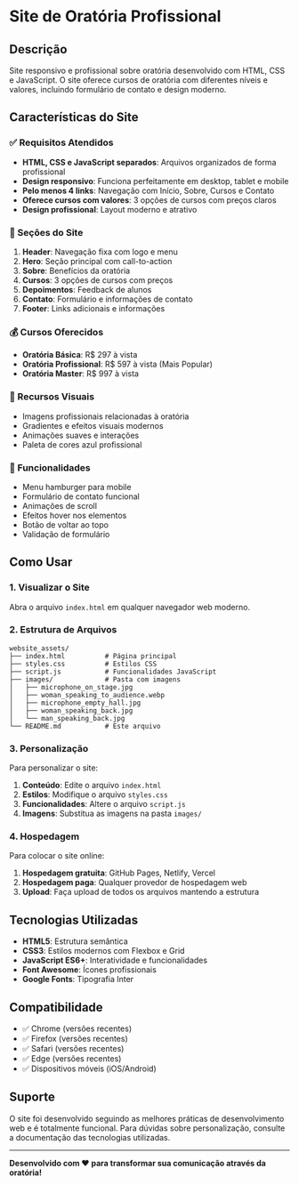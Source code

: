 # Site de Oratória Profissional

## Descrição
Site responsivo e profissional sobre oratória desenvolvido com HTML, CSS e JavaScript. O site oferece cursos de oratória com diferentes níveis e valores, incluindo formulário de contato e design moderno.

## Características do Site

### ✅ Requisitos Atendidos
- **HTML, CSS e JavaScript separados**: Arquivos organizados de forma profissional
- **Design responsivo**: Funciona perfeitamente em desktop, tablet e mobile
- **Pelo menos 4 links**: Navegação com Início, Sobre, Cursos e Contato
- **Oferece cursos com valores**: 3 opções de cursos com preços claros
- **Design profissional**: Layout moderno e atrativo

### 🎯 Seções do Site
1. **Header**: Navegação fixa com logo e menu
2. **Hero**: Seção principal com call-to-action
3. **Sobre**: Benefícios da oratória
4. **Cursos**: 3 opções de cursos com preços
5. **Depoimentos**: Feedback de alunos
6. **Contato**: Formulário e informações de contato
7. **Footer**: Links adicionais e informações

### 💰 Cursos Oferecidos
- **Oratória Básica**: R$ 297 à vista
- **Oratória Profissional**: R$ 597 à vista (Mais Popular)
- **Oratória Master**: R$ 997 à vista

### 🎨 Recursos Visuais
- Imagens profissionais relacionadas à oratória
- Gradientes e efeitos visuais modernos
- Animações suaves e interações
- Paleta de cores azul profissional

### 📱 Funcionalidades
- Menu hamburger para mobile
- Formulário de contato funcional
- Animações de scroll
- Efeitos hover nos elementos
- Botão de voltar ao topo
- Validação de formulário

## Como Usar

### 1. Visualizar o Site
Abra o arquivo `index.html` em qualquer navegador web moderno.

### 2. Estrutura de Arquivos
```
website_assets/
├── index.html          # Página principal
├── styles.css          # Estilos CSS
├── script.js           # Funcionalidades JavaScript
├── images/             # Pasta com imagens
│   ├── microphone_on_stage.jpg
│   ├── woman_speaking_to_audience.webp
│   ├── microphone_empty_hall.jpg
│   ├── woman_speaking_back.jpg
│   └── man_speaking_back.jpg
└── README.md           # Este arquivo
```

### 3. Personalização
Para personalizar o site:

1. **Conteúdo**: Edite o arquivo `index.html`
2. **Estilos**: Modifique o arquivo `styles.css`
3. **Funcionalidades**: Altere o arquivo `script.js`
4. **Imagens**: Substitua as imagens na pasta `images/`

### 4. Hospedagem
Para colocar o site online:

1. **Hospedagem gratuita**: GitHub Pages, Netlify, Vercel
2. **Hospedagem paga**: Qualquer provedor de hospedagem web
3. **Upload**: Faça upload de todos os arquivos mantendo a estrutura

## Tecnologias Utilizadas
- **HTML5**: Estrutura semântica
- **CSS3**: Estilos modernos com Flexbox e Grid
- **JavaScript ES6+**: Interatividade e funcionalidades
- **Font Awesome**: Ícones profissionais
- **Google Fonts**: Tipografia Inter

## Compatibilidade
- ✅ Chrome (versões recentes)
- ✅ Firefox (versões recentes)
- ✅ Safari (versões recentes)
- ✅ Edge (versões recentes)
- ✅ Dispositivos móveis (iOS/Android)

## Suporte
O site foi desenvolvido seguindo as melhores práticas de desenvolvimento web e é totalmente funcional. Para dúvidas sobre personalização, consulte a documentação das tecnologias utilizadas.

---

**Desenvolvido com ❤️ para transformar sua comunicação através da oratória!**

